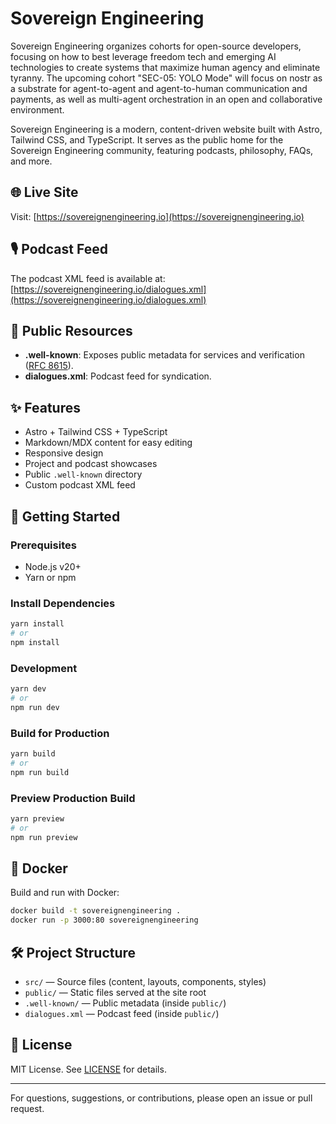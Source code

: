 # Sovereign Engineering

Sovereign Engineering organizes cohorts for open-source developers, focusing on how to best leverage freedom tech and emerging AI technologies to create systems that maximize human agency and eliminate tyranny. The upcoming cohort "SEC-05: YOLO Mode" will focus on nostr as a substrate for agent-to-agent and agent-to-human communication and payments, as well as multi-agent orchestration in an open and collaborative environment.

Sovereign Engineering is a modern, content-driven website built with Astro, Tailwind CSS, and TypeScript. It serves as the public home for the Sovereign Engineering community, featuring podcasts, philosophy, FAQs, and more.

## 🌐 Live Site

Visit: [https://sovereignengineering.io](https://sovereignengineering.io)

## 🎙️ Podcast Feed

The podcast XML feed is available at: [https://sovereignengineering.io/dialogues.xml](https://sovereignengineering.io/dialogues.xml)

## 📂 Public Resources

- **.well-known**: Exposes public metadata for services and verification ([RFC 8615](https://datatracker.ietf.org/doc/html/rfc8615)).
- **dialogues.xml**: Podcast feed for syndication.

## ✨ Features

- Astro + Tailwind CSS + TypeScript
- Markdown/MDX content for easy editing
- Responsive design
- Project and podcast showcases
- Public `.well-known` directory
- Custom podcast XML feed

## 🚀 Getting Started

### Prerequisites
- Node.js v20+
- Yarn or npm

### Install Dependencies

```bash
yarn install
# or
npm install
```

### Development

```bash
yarn dev
# or
npm run dev
```

### Build for Production

```bash
yarn build
# or
npm run build
```

### Preview Production Build

```bash
yarn preview
# or
npm run preview
```

## 🐳 Docker

Build and run with Docker:

```bash
docker build -t sovereignengineering .
docker run -p 3000:80 sovereignengineering
```

## 🛠️ Project Structure

- `src/` — Source files (content, layouts, components, styles)
- `public/` — Static files served at the site root
- `.well-known/` — Public metadata (inside `public/`)
- `dialogues.xml` — Podcast feed (inside `public/`)

## 📝 License

MIT License. See [LICENSE](./LICENSE) for details.

---

For questions, suggestions, or contributions, please open an issue or pull request.

